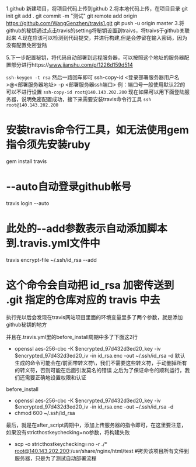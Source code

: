 1.github 新建项目，将项目代码上传到github
2.将本地代码上传，在项目目录
git init
git add .
git commit -m "测试"
git remote add origin https://github.com/WangGenzhen/travis1.git
git push -u origin master
3.将github的秘钥通过点击travis的setting将秘钥设置到traivs，将traivs于github关联起来
4.现在应该可以检测到代码提交，并进行构建,但是会停留在输入密码，因为没有配置免密登陆

5.下一步配置秘钥，将代码自动部署到远程服务器，可以按照这个地址的服务器配置部分进行https://www.jianshu.com/p/1226d159d514

`ssh-keygen -t rsa`   然后一路回车即可
ssh-copy-id <登录部署服务器用户名>@<部署服务器地址> -p <部署服务器ssh端口>
例：端口号一般使用默认22的可以不进行设置
`ssh-copy-id root@140.143.202.200`
现在如果可以用下面登陆服务器，说明免密配置成功，接下来需要安装travis命令行工具
`ssh root@140.143.202.200`

# 安装travis命令行工具，如无法使用gem指令须先安装ruby
gem install travis

# --auto自动登录github帐号
travis login --auto

# 此处的--add参数表示自动添加脚本到.travis.yml文件中
travis encrypt-file ~/.ssh/id_rsa --add
# 这个命令会自动把 id_rsa 加密传送到 .git 指定的仓库对应的 travis 中去

执行完以后会发现在travis网站项目里面的环境变量里多了两个参数，就是添加github秘钥的地方

并且在.travis.yml里的before_install周期中多了下面这2行
- openssl aes-256-cbc -K $encrypted_97d432d3ed20_key -iv $encrypted_97d432d3ed20_iv
  -in id_rsa.enc -out ~\/.ssh/id_rsa -d
  默认生成的命令可能会在/前面带转义符\，我们不需要这些转义符，手动删掉所有的转义符，否则可能在后面引发莫名的错误
  之后为了保证命令的顺利运行，我们还需要正确地设置权限和认证

before_install
- openssl aes-256-cbc -K $encrypted_97d432d3ed20_key -iv $encrypted_97d432d3ed20_iv
  -in id_rsa.enc -out ~/.ssh/id_rsa -d
- chmod 600 ~/.ssh/id_rsa

最后，就是在after_script周期中，添加上传服务器的指令即可，在这里要注意，如果没有stricthostkeychecking=no参数，将构建失败
- scp -o stricthostkeychecking=no  -r ./* root@140.143.202.200:/usr/share/nginx/html/test   #拷贝该项目所有文件到服务器，只是为了测试自动部署流程